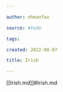 ```yaml
---

author: ohmanfoo

source: #todo

tags: 

created: 2022-08-07

title: Irish

---
```

[[Irish.md]]#Irish.md